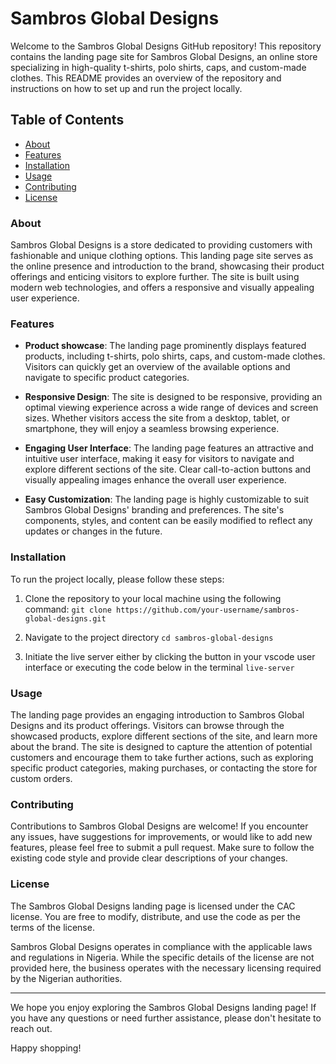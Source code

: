 # Sambros Global Designs

Welcome to the Sambros Global Designs GitHub repository! This repository contains the landing page site for Sambros Global Designs, an online store specializing in high-quality t-shirts, polo shirts, caps, and custom-made clothes. This README provides an overview of the repository and instructions on how to set up and run the project locally.

## Table of Contents

- [About](#about)
- [Features](#features)
- [Installation](#installation)
- [Usage](#usage)
- [Contributing](#contributing)
- [License](#license)

### About

Sambros Global Designs is a store dedicated to providing customers with fashionable and unique clothing options. This landing page site serves as the online presence and introduction to the brand, showcasing their product offerings and enticing visitors to explore further. The site is built using modern web technologies, and offers a responsive and visually appealing user experience.

### Features

- **Product showcase**: The landing page prominently displays featured products, including t-shirts, polo shirts, caps, and custom-made clothes. Visitors can quickly get an overview of the available options and navigate to specific product categories.

- **Responsive Design**: The site is designed to be responsive, providing an optimal viewing experience across a wide range of devices and screen sizes. Whether visitors access the site from a desktop, tablet, or smartphone, they will enjoy a seamless browsing experience.

- **Engaging User Interface**: The landing page features an attractive and intuitive user interface, making it easy for visitors to navigate and explore different sections of the site. Clear call-to-action buttons and visually appealing images enhance the overall user experience.

- **Easy Customization**: The landing page is highly customizable to suit Sambros Global Designs' branding and preferences. The site's components, styles, and content can be easily modified to reflect any updates or changes in the future.

### Installation

To run the project locally, please follow these steps:

1.  Clone the repository to your local machine using the following command:
    `git clone https://github.com/your-username/sambros-global-designs.git`

2.  Navigate to the project directory
    `cd sambros-global-designs`

3.  Initiate the live server either by clicking the button in your vscode user interface or executing the code below in the terminal
    `live-server`

### Usage

The landing page provides an engaging introduction to Sambros Global Designs and its product offerings. Visitors can browse through the showcased products, explore different sections of the site, and learn more about the brand. The site is designed to capture the attention of potential customers and encourage them to take further actions, such as exploring specific product categories, making purchases, or contacting the store for custom orders.

### Contributing

Contributions to Sambros Global Designs are welcome! If you encounter any issues, have suggestions for improvements, or would like to add new features, please feel free to submit a pull request. Make sure to follow the existing code style and provide clear descriptions of your changes.

### License

The Sambros Global Designs landing page is licensed under the CAC license. You are free to modify, distribute, and use the code as per the terms of the license.

Sambros Global Designs operates in compliance with the applicable laws and regulations in Nigeria. While the specific details of the license are not provided here, the business operates with the necessary licensing required by the Nigerian authorities.

---

We hope you enjoy exploring the Sambros Global Designs landing page! If you have any questions or need further assistance, please don't hesitate to reach out.

Happy shopping!

